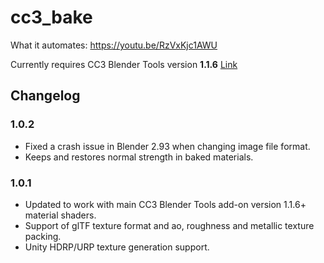# cc3_bake

What it automates:
https://youtu.be/RzVxKjc1AWU

Currently requires CC3 Blender Tools version **1.1.6** [Link](https://github.com/soupday/cc3_blender_tools)

## Changelog
### 1.0.2
- Fixed a crash issue in Blender 2.93 when changing image file format.
- Keeps and restores normal strength in baked materials.

### 1.0.1
- Updated to work with main CC3 Blender Tools add-on version 1.1.6+ material shaders.
- Support of glTF texture format and ao, roughness and metallic texture packing.
- Unity HDRP/URP texture generation support.